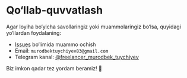 # Qo‘llab-quvvatlash

Agar loyiha bo‘yicha savollaringiz yoki muammolaringiz bo‘lsa, quyidagi yo‘llardan foydalaning:

- [Issues](../../issues) bo‘limida muammo ochish
- Email: `murodbektuychiyev83@gmail.com`
- Telegram kanal: [@freelancer_murodbek_tuychiyev](https://t.me/freelancer_murodbek_tuychiyev)

Biz imkon qadar tez yordam beramiz! 🚀

